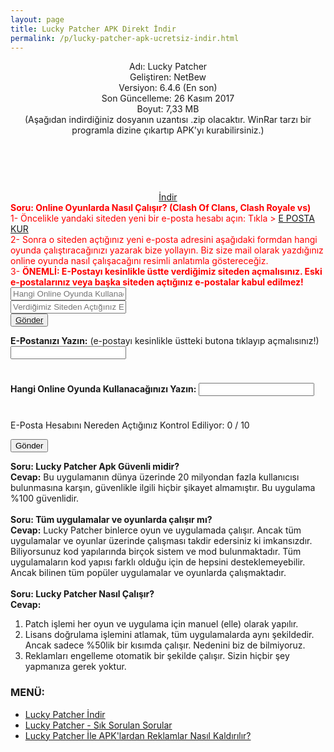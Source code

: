 ```yaml
---
layout: page
title: Lucky Patcher APK Direkt İndir
permalink: /p/lucky-patcher-apk-ucretsiz-indir.html
---
```


<center>
<script async src="//pagead2.googlesyndication.com/pagead/js/adsbygoogle.js"></script>
<!-- KingBaglanti -->
<ins class="adsbygoogle"
     style="display:block"
     data-ad-client="ca-pub-7942429830883405"
     data-ad-slot="4590880399"
     data-ad-format="link"></ins>
<script>
(adsbygoogle = window.adsbygoogle || []).push({});
</script>
Adı: Lucky Patcher<br />
Geliştiren: NetBew<br />
Versiyon: 6.4.6 (En son)<br />
Son Güncelleme: 26 Kasım 2017<br />
Boyut: 7,33 MB<br />
(Aşağıdan indirdiğiniz dosyanın uzantısı .zip olacaktır. WinRar tarzı bir programla dizine çıkartıp APK'yı kurabilirsiniz.)
<center>
<script async="" src="//pagead2.googlesyndication.com/pagead/js/adsbygoogle.js"></script>
<!-- 200 90 -->
<ins class="adsbygoogle" data-ad-client="ca-pub-7942429830883405" data-ad-slot="4977168797" style="display: inline-block; height: 90px; width: 200px;"></ins>
<script>
(adsbygoogle = window.adsbygoogle || []).push({});
</script>
</center>
<a href="http://www.luckypatcher.mobi/LuckyPatcherMobi_Official_v6.8.7.zip" target="_blank">İndir</a>
<script async src="//pagead2.googlesyndication.com/pagead/js/adsbygoogle.js"></script>
<!-- KingBaglanti -->
<ins class="adsbygoogle"
     style="display:block"
     data-ad-client="ca-pub-7942429830883405"
     data-ad-slot="4590880399"
     data-ad-format="link"></ins>
<script>
(adsbygoogle = window.adsbygoogle || []).push({});
</script>
      </center>
<span style="color: red;">
<b>Soru: Online Oyunlarda Nasıl Çalışır? (Clash Of Clans, Clash Royale vs)</b><br />
1- Öncelikle yandaki siteden yeni bir e-posta hesabı açın: Tıkla > <a href="http://www.epostakur.site">E POSTA KUR</a><br />
2- Sonra o siteden açtığınız yeni e-posta adresini aşağıdaki formdan hangi oyunda çalıştıracağınızı yazarak bize yollayın. Biz size mail olarak yazdığınız online oyunda nasıl çalışacağını resimli anlatımla göstereceğiz.<br />
3- <b>ÖNEMLİ: E-Postayı kesinlikle üstte verdiğimiz siteden açmalısınız. Eski e-postalarınız veya başka siteden açtığınız e-postalar kabul edilmez!</b>
</span>

<form id="iletisim" method="POST">
 <input type="text" placeholder="Hangi Online Oyunda Kullanacaksınız:" /><br />
 <input type="email" placeholder="Verdiğimiz Siteden Açtığınız E-Posta:" /><br />
 <button><a href="http://www.luckypatcher.mobi/">Gönder</a></button><br />
</form>

<p><strong>E-Postanızı Yazın:</strong> (e-postayı kesinlikle üstteki butona tıklayıp açmalısınız!)
<input type="text"><div class="w3-container"><div class="w3-light-grey"><div id="myBar" class="w3-container w3-blue" style="height:24px;width:0%"></div></div>
<strong>Hangi Online Oyunda Kullanacağınızı Yazın:</strong>
<input type="text"><div class="w3-container"><div class="w3-light-grey"><div id="myBar" class="w3-container w3-blue" style="height:24px;width:0%"></div></div>
<p id="myP">E-Posta Hesabını Nereden Açtığınız Kontrol Ediliyor: <span id="demo">0</span> / 10</p>
<button class="w3-button w3-light-grey" onclick="move();this.disabled='true'">Gönder</button> 
</div>
<script>
function move() {
  var elem = document.getElementById("myBar");   
  var width = 0;
  var id = setInterval(frame, 50);
  function frame() {
    if (width >= 100) {
      clearInterval(id);
      document.getElementById("myP").className = "w3-text-blue w3-animate-opacity";
      document.getElementById("myP").innerHTML = "E-Posta hesabınızı üstte verdiğimiz linke tıklayıp açmanız gerekli! Eğer o verdiğimiz siteden e-posta açıp bize yolladıysanız online oyunlarda nasıl kullanacağınız birkaç saat içinde yollanır. O siteden açmadıysanız hiç mail atmamızı beklemeyin. Sizden ücret istemiyoruz, size karşılıksız yardım ediyoruz. Lütfen siz de dediklerimize uyun.";
    } else {
      width++; 
      elem.style.width = width + '%'; 
      var num = width * 1 / 10;
      num = num.toFixed(0)
      document.getElementById("demo").innerHTML = num;
    }
  }
}
</script>
      
<b>Soru: Lucky Patcher Apk Güvenli midir?</b><br />
<b>Cevap:</b> Bu uygulamanın dünya üzerinde 20 milyondan fazla kullanıcısı bulunmasına karşın, güvenlikle ilgili hiçbir şikayet almamıştır. Bu uygulama %100 güvenlidir.<br />
<br />
<b>Soru: Tüm uygulamalar ve oyunlarda çalışır mı?</b><br />
<b>Cevap:</b>&nbsp;Lucky Patcher binlerce oyun ve uygulamada çalışır. Ancak tüm uygulamalar ve oyunlar üzerinde çalışması takdir edersiniz ki imkansızdır. Biliyorsunuz kod yapılarında birçok sistem ve mod bulunmaktadır. Tüm uygulamaların kod yapısı farklı olduğu için de hepsini desteklemeyebilir. Ancak bilinen tüm popüler uygulamalar ve oyunlarda çalışmaktadır.<br />
<br />
<b>Soru: Lucky Patcher Nasıl Çalışır?</b><br />
<b>Cevap:</b><br />
<ol>
<li>Patch işlemi her oyun ve uygulama için manuel (elle) olarak yapılır.</li>
<li>Lisans doğrulama işlemini atlamak, tüm uygulamalarda aynı şekildedir. Ancak sadece %50lik bir kısımda çalışır. Nedenini biz de bilmiyoruz.</li>
<li>Reklamları engelleme otomatik bir şekilde çalışır. Sizin hiçbir şey yapmanıza gerek yoktur.</li>
</ol>       

<h3>MENÜ:</h3>
<ul>
<li><a href="http://www.luckypatcher.mobi/p/lucky-patcher-apk-ucretsiz-indir.html">Lucky Patcher İndir</a></li>
<li><a href="http://www.luckypatcher.mobi/2017/01/lucky-patcher-apk.html">Lucky Patcher - Sık Sorulan Sorular
</a></li>
<li><a href="http://www.luckypatcher.mobi/lucky-patcher-ile-reklamlar-nasil-kaldirilir.html">Lucky Patcher İle APK'lardan Reklamlar Nasıl Kaldırılır?</a>
</li>
</ul>
